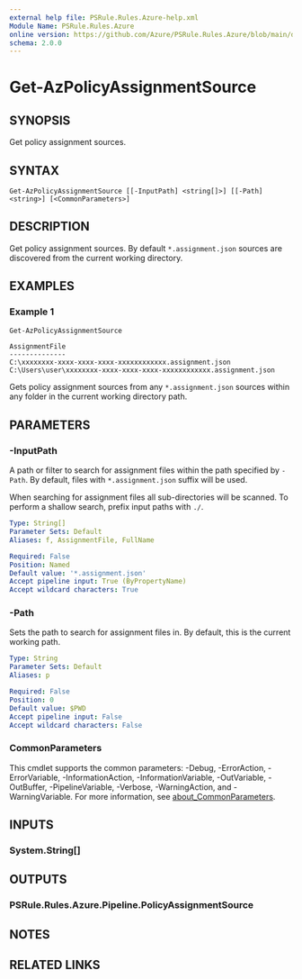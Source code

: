 ```yaml
---
external help file: PSRule.Rules.Azure-help.xml
Module Name: PSRule.Rules.Azure
online version: https://github.com/Azure/PSRule.Rules.Azure/blob/main/docs/commands/Get-AzPolicyAssignmentSource.md
schema: 2.0.0
---
```


# Get-AzPolicyAssignmentSource

## SYNOPSIS

Get policy assignment sources.

## SYNTAX

```text
Get-AzPolicyAssignmentSource [[-InputPath] <string[]>] [[-Path] <string>] [<CommonParameters>]
```

## DESCRIPTION

Get policy assignment sources. By default `*.assignment.json` sources are discovered from the current
working directory.

## EXAMPLES

### Example 1

```powershell
Get-AzPolicyAssignmentSource
```

```text
AssignmentFile
--------------
C:\xxxxxxxx-xxxx-xxxx-xxxx-xxxxxxxxxxxx.assignment.json
C:\Users\user\xxxxxxxx-xxxx-xxxx-xxxx-xxxxxxxxxxxx.assignment.json
```

Gets policy assignment sources from any `*.assignment.json` sources within any folder in the current
working directory path.

## PARAMETERS

### -InputPath

A path or filter to search for assignment files within the path specified by `-Path`.
By default, files with `*.assignment.json` suffix will be used.

When searching for assignment files all sub-directories will be scanned.
To perform a shallow search, prefix input paths with `./`.

```yaml
Type: String[]
Parameter Sets: Default
Aliases: f, AssignmentFile, FullName

Required: False
Position: Named
Default value: '*.assignment.json'
Accept pipeline input: True (ByPropertyName)
Accept wildcard characters: True
```

### -Path

Sets the path to search for assignment files in.
By default, this is the current working path.

```yaml
Type: String
Parameter Sets: Default
Aliases: p

Required: False
Position: 0
Default value: $PWD
Accept pipeline input: False
Accept wildcard characters: False
```

### CommonParameters

This cmdlet supports the common parameters: -Debug, -ErrorAction, -ErrorVariable, -InformationAction,
-InformationVariable, -OutVariable, -OutBuffer, -PipelineVariable, -Verbose, -WarningAction, and -WarningVariable.
For more information, see [about_CommonParameters](https://docs.microsoft.com/powershell/module/microsoft.powershell.core/about/about_commonparameters).

## INPUTS

### System.String[]

## OUTPUTS

### PSRule.Rules.Azure.Pipeline.PolicyAssignmentSource

## NOTES

## RELATED LINKS
